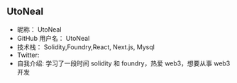 ## UtoNeal

- 昵称： UtoNeal
- GitHub 用户名： UtoNeal
- 技术栈： Solidity,Foundry,React, Next.js, Mysql
- Twitter:
- 自我介绍: 学习了一段时间 solidity 和 foundry，热爱 web3，想要从事 web3 开发
